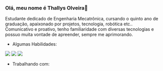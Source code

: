 ### Olá, meu nome é Thallys Olveira👋

Estudante dedicado de Engenharia Mecatrônica, cursando o quinto ano de graduação, apaixonado por projetos, tecnologia, robótica
etc.. Comunicativo e proativo, tenho familiaridade com diversas tecnologias e possuo muita vontade de apreender, sempre me
aprimorando. 

- Algumas Habilidades:

<img src="https://cdn.jsdelivr.net/gh/devicons/devicon@latest/icons/python/python-original-wordmark.svg" />

<img src="https://cdn.jsdelivr.net/gh/devicons/devicon@latest/icons/cplusplus/cplusplus-original.svg" />


<img src="https://cdn.jsdelivr.net/gh/devicons/devicon@latest/icons/git/git-original.svg" />
          
          
          

- Trabalhando com: 


<!--
**thallys-smo/thallys-smo** is a ✨ _special_ ✨ repository because its `README.md` (this file) appears on your GitHub profile.

Here are some ideas to get you started:

- 🔭 I’m currently working on ...
- 🌱 I’m currently learning ...
- 👯 I’m looking to collaborate on ...
- 🤔 I’m looking for help with ...
- 💬 Ask me about ...
- 📫 How to reach me: ...
- 😄 Pronouns: ...
- ⚡ Fun fact: ...
-->
